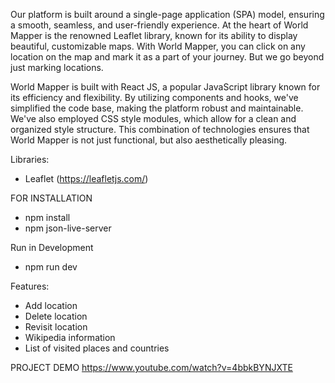Our platform is built around a single-page application (SPA) model, ensuring a smooth, seamless, and user-friendly experience. At the heart of World Mapper is the renowned Leaflet library, known for its ability to display beautiful, customizable maps. With World Mapper, you can click on any location on the map and mark it as a part of your journey. But we go beyond just marking locations.

World Mapper is built with React JS, a popular JavaScript library known for its efficiency and flexibility. By utilizing components and hooks, we've simplified the code base, making the platform robust and maintainable. We've also employed CSS style modules, which allow for a clean and organized style structure. This combination of technologies ensures that World Mapper is not just functional, but also aesthetically pleasing.

Libraries:
- Leaflet (https://leafletjs.com/)

FOR INSTALLATION
- npm install
- npm json-live-server

Run in Development
- npm run dev

Features:
- Add location
- Delete location
- Revisit location
- Wikipedia information
- List of visited places and countries

PROJECT DEMO
https://www.youtube.com/watch?v=4bbkBYNJXTE
